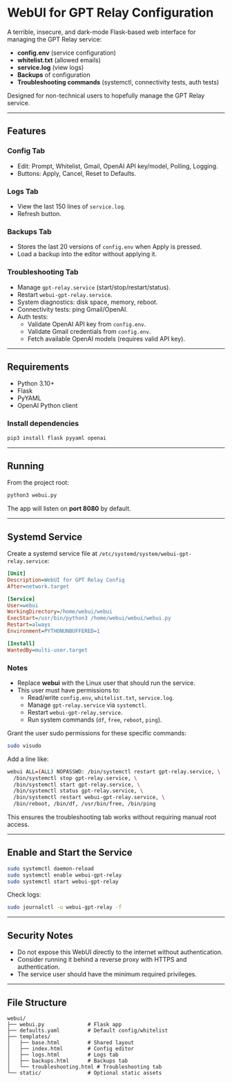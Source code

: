 # WebUI for GPT Relay Configuration

A terrible, insecure, and dark-mode Flask-based web interface for managing the GPT Relay service:

- **config.env** (service configuration)
- **whitelist.txt** (allowed emails)
- **service.log** (view logs)
- **Backups** of configuration
- **Troubleshooting commands** (systemctl, connectivity tests, auth tests)

Designed for non-technical users to hopefully manage the GPT Relay service.

---

## Features

### Config Tab
- Edit: Prompt, Whitelist, Gmail, OpenAI API key/model, Polling, Logging.
- Buttons: Apply, Cancel, Reset to Defaults.

### Logs Tab
- View the last 150 lines of `service.log`.
- Refresh button.

### Backups Tab
- Stores the last 20 versions of `config.env` when Apply is pressed.
- Load a backup into the editor without applying it.

### Troubleshooting Tab
- Manage `gpt-relay.service` (start/stop/restart/status).
- Restart `webui-gpt-relay.service`.
- System diagnostics: disk space, memory, reboot.
- Connectivity tests: ping Gmail/OpenAI.
- Auth tests:
  - Validate OpenAI API key from `config.env`.
  - Validate Gmail credentials from `config.env`.
  - Fetch available OpenAI models (requires valid API key).

---

## Requirements

- Python 3.10+
- Flask
- PyYAML
- OpenAI Python client

### Install dependencies
```bash
pip3 install flask pyyaml openai
```

---

## Running

From the project root:
```bash
python3 webui.py
```

The app will listen on **port 8080** by default.

---

## Systemd Service

Create a systemd service file at `/etc/systemd/system/webui-gpt-relay.service`:

```ini
[Unit]
Description=WebUI for GPT Relay Config
After=network.target

[Service]
User=webui
WorkingDirectory=/home/webui/webui
ExecStart=/usr/bin/python3 /home/webui/webui/webui.py
Restart=always
Environment=PYTHONUNBUFFERED=1

[Install]
WantedBy=multi-user.target
```

### Notes
- Replace **webui** with the Linux user that should run the service.
- This user must have permissions to:
  - Read/write `config.env`, `whitelist.txt`, `service.log`.
  - Manage `gpt-relay.service` via `systemctl`.
  - Restart `webui-gpt-relay.service`.
  - Run system commands (`df`, `free`, `reboot`, `ping`).

Grant the user sudo permissions for these specific commands:

```bash
sudo visudo
```

Add a line like:
```bash
webui ALL=(ALL) NOPASSWD: /bin/systemctl restart gpt-relay.service, \
  /bin/systemctl stop gpt-relay.service, \
  /bin/systemctl start gpt-relay.service, \
  /bin/systemctl status gpt-relay.service, \
  /bin/systemctl restart webui-gpt-relay.service, \
  /bin/reboot, /bin/df, /usr/bin/free, /bin/ping
```

This ensures the troubleshooting tab works without requiring manual root access.

---

## Enable and Start the Service

```bash
sudo systemctl daemon-reload
sudo systemctl enable webui-gpt-relay
sudo systemctl start webui-gpt-relay
```

Check logs:
```bash
sudo journalctl -u webui-gpt-relay -f
```

---

## Security Notes

- Do not expose this WebUI directly to the internet without authentication.
- Consider running it behind a reverse proxy with HTTPS and authentication.
- The service user should have the minimum required privileges.

---

## File Structure

```
webui/
├── webui.py              # Flask app
├── defaults.yaml         # Default config/whitelist
├── templates/
│   ├── base.html         # Shared layout
│   ├── index.html        # Config editor
│   ├── logs.html         # Logs tab
│   ├── backups.html      # Backups tab
│   └── troubleshooting.html # Troubleshooting tab
└── static/               # Optional static assets
```
